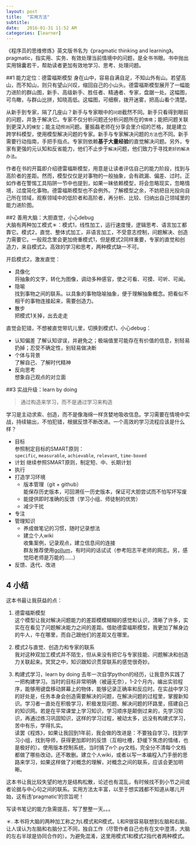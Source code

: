 ```yaml
---
layout: post
title:  "实用方法"
subtitle: 
date:   2016-01-31 11:52 AM
categories: [learner]
---
```

《程序员的思维修炼》英文版书名为《pragmatic thinking and learning》。pragmatic，指实用、实务、有效处理当前情境中的问题，是全书书眼。书中抛出实用锦囊若干，帮助读者更加有效地学习、思考、处理问题。  

##1 能力定位：德雷福斯模型 
身在山中，容易自满自足，不知山外有山。若望高山，而不知山，则只有望山兴叹，缩回自己的小山头。德雷福斯模型展开了一幅能力进阶的群山图，新手、高级新手、胜任者、精通者、专家，盘踞一处。这幅图，可鸟瞰，与群山比拼，知晓高低。这幅图，可细察，拨开迷雾，把高山看个清楚。    
 
从新手到专家，隔了几座山？新手与专家眼中的`问题`截然不同。新手只看得到眼前的问题，并急于解决它。专家不仅分析问题还分析问题所在的`情境`；能把问题关联到更深入的`模型`；能主动`预测`问题。董振磊老师在分享会里介绍的芒格，就是建立跨学科模型，使用模型解决问题的专家。新手与专家解决问题的`方法`也不同。新手需要行动指南，手把手指点。专家则依赖**基于大量经验**的直觉解决问题。另外，专家有更强的元认知和反省能力，他们不止步于`解决`问题，他们致力于寻找`更好的解决办法`。  

作者在书的开篇即介绍德雷福斯模型，用意是让读者评估自己的能力阶段，找到与高阶者的差距。然而，模型仅仅是对事物的一般抽象，会有疏漏、偏差、过时。正如作者在警惕工具陷阱一节中也提到，如果一昧依赖模型，将会忽略现实，忽略情境，过度简化事物。德雷福斯模型也不会例外。了解模型之余，不妨把目光投向自己所在领域，观察领域中的低阶者和高阶者，再分析、比较、归纳出自己领域里的能力进阶图。

##2 善用大脑：大胆直觉，小心debug  
大脑有两种加工模式＊：模式1，线性加工，运行速度慢，逻辑思考、语言加工都靠它。模式2，直觉、整体式加工，非语言加工，不受意志控制，问题解决、创造力需要它。一般观念里会更加倚重模式1，但是模式2同样重要，专家的直觉和创造力，来自模式2。高效的学习和思考，两种模式缺一不可。

开启模式2，激发直觉：  

- 具像化  
将抽象的文字，转化为图像，调动多种感官，使之可看、可摸、可听、可闻。
- 隐喻  
找到事物之间的联系。以具象的事物隐喻抽象，便于理解抽象概念。把看似不相干的事物连接起来，需要创造力。
- 散步  
把模式1关掉，出去走走

直觉会犯错，不想被直觉带坑儿里，切换到模式1，小心debug：   
 
- 认知偏差
了解认知谬误，并避免之；极端值里可能存在有价值的信息，别轻易扔掉；忍受不确定性，别轻易做决断
- 个体与背景  
了解自己、了解时代精神
- 反向思考  
想象自己观点的对立面

##3 实战升级：learn by doing
> 通过构造来学习，而不是通过学习来构造

学习是主动求索、创造，而不是像海绵一样贪婪地吸收信息。学习需要在情境中实战，持续输出，不怕犯错，根据反馈不断改进。一个高效的学习流程应该是什么样？ 

- 目标  
  参照制定目标的SMART原则：`specific`, `measurable`, `achievable`, `relevant`, `time-boxed`
- 计划 
 继续参照SMART原则，制定短、中、长期计划 
- 执行  
 - 打造学习环境  
   - 版本管理（git + github）  
能保存历史版本，可回溯任一历史版本，保证可大胆尝试而不怕写坏写废  
   - 能提供即时准确的反馈（学习小组、师徒制的优势）
   - 减少干扰
 - 专注
 - 管理知识  
   - 养成做笔记的习惯，随时记录想法 
   - 建立个人wiki  
     收集案例，记录观点，建立信息间的连接  
     群友推荐使用[gollum](http://www.yangzhiping.com/tech/gollum.html)，有时间的话试试（参考阳志平老师的网志。另，感觉阳老师是万能的……）
- 反馈、迭代、改进

## 4 小结  
这本书最让我获益的点：  
  
1. 德雷福斯模型  
这个模型让我对解决问题能力的差距模模糊糊的感觉和认识，清晰了许多，实实在在看见了问题解决能力之间的差距。借助德雷福斯模型，我更加了解身边的牛人，牛在哪里，而自己跟他们的差距又在哪里。

2. 模式2与直觉、创造力和专家的联系  
我对这种双加工模式并不陌生，但从来没有把它与专家技能、问题解决和创造力关联起来。冥冥之中，知识跟知识贯穿联系的感觉很奇妙。

3. 构建式学习，learn by doing
去年一次自学python的经历，让我意外实践了一把构建学习。当时的目标非常明确（被逼无奈），1-2个月内，编出实验程序，能够用键盘移动屏幕上的物体，能够记录正确率和反应时。在实战中学习的好处是，任务本身会创造需要解决的问题，在解决问题的过程里，掌握新知识。学习者一直处在积极学习，积极发现问题、解决问题的环路里，搭建自己的知识网。若是在平常课堂上学习知识，学习顺序是颠倒过来的，先学习知识，再通过练习巩固知识，这样的学习过程，被动太多，远没有构建式学习，苦中有乐，学得扎实。  
读罢《程炼》，如果让我回到1年前，我会做的改进是：不要独自学习，找到学习小组，找到导师，获得更加即时的反馈（互相吐槽，舒缓下焦虑的情绪，也是极好的）。使用版本控制系统，当时搞了n个.py文档，完全分不清每个文档都做了哪些改动，还不敢删。建立个人wiki，或者以写一本编程入门手册的思路来学习，如果这样做了对概念的理解，对概念之间的联系，应该会更加明晰。

这本书让我比较失望的地方是结构松散，论述也有混乱，有时候找不到小节之间或者论据与中心句之间的联系。实用方法太丰富，以至于想实践都不知道从哪儿开始，这有违‘pragmatic’的宗旨呢！

写读书笔记的能力急需提高，写了整整一天。。。

＊. 本书将大脑的两种加工称之为L模式和R模式。L和R很容易联想到左脑和右脑，让人误认为左脑和右脑分工不同，独自工作（尽管作者自己也有在文中澄清，大脑的左右半球是协同合作的）。为避免混淆，这里用模式1和模式2指代者两种模式。